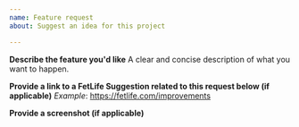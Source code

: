 ```yaml
---
name: Feature request
about: Suggest an idea for this project

---
```


**Describe the feature you'd like**
A clear and concise description of what you want to happen.

**Provide a link to a FetLife Suggestion related to this request below (if applicable)**
*Example*: https://fetlife.com/improvements

**Provide a screenshot (if applicable)**

